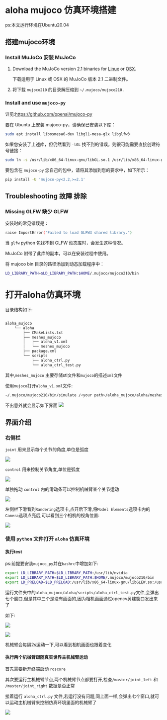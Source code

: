 
# aloha mujoco 仿真环境搭建

ps:本文运行环境在Ubuntu20.04

## 搭建mujoco环境

### Install MuJoCo 安装 MuJoCo

1. Download the MuJoCo version 2.1 binaries for [Linux](https://mujoco.org/download/mujoco210-linux-x86_64.tar.gz) or [OSX](https://mujoco.org/download/mujoco210-macos-x86_64.tar.gz).  

    下载适用于 Linux 或 OSX 的 MuJoCo 版本 2.1 二进制文件。

2. 将下载 `mujoco210` 的目录解压缩到 `~/.mujoco/mujoco210` .

### Install and use `mujoco-py`  

详见:<https://github.com/openai/mujoco-py>

要在 Ubuntu 上安装 mujoco-py，请确保已安装以下库：

```bash
sudo apt install libosmesa6-dev libgl1-mesa-glx libglfw3
```

如果您安装了上述库，但仍然看到 `-lGL` 找不到的错误，则很可能需要直接创建符号链接：

```bash
sudo ln -s /usr/lib/x86_64-linux-gnu/libGL.so.1 /usr/lib/x86_64-linux-gnu/libGL.so
```

要包含在 `mujoco-py` 您自己的包中，请将其添加到您的要求中，如下所示：

```bash
pip install -U 'mujoco-py<2.2,>=2.1'
```

## Troubleshooting 故障 排除

### Missing GLFW 缺少 GLFW

安装时的常见错误是：

```bash
raise ImportError("Failed to load GLFW3 shared library.")
```

当 `glfw` python 包找不到 GLFW 动态库时，会发生这种情况。

MuJoCo 附带了此库的副本，可以在安装过程中使用。

将 mujoco bin 目录的路径添加到动态加载程序中：

```bash
LD_LIBRARY_PATH=$LD_LIBRARY_PATH:$HOME/.mujoco/mujoco210/bin
```

# 打开aloha仿真环境

目录结构如下:

```bash

aloha_mujoco
    └── aloha
        ├── CMakeLists.txt
        ├── meshes_mujoco
        │   ├── aloha_v1.xml
        │   └── meshes_mujoco
        ├── package.xml
        └── scripts
            ├── aloha_ctrl.py
            └── aloha_ctrl_test.py

```

其中,`meshes_mujoco` 主要存储stl文件和`mujoco`的描述`xml`文件

使用`mujoco`打开`aloha_v1.xml`文件:

```bash
~/.mujoco/mujoco210/bin/simulate /<your path>/aloha_mujoco/aloha/meshes_mujoco/aloha_v1.xml
```

不出意外就会显示如下界面
![ ](./assert/picture/aloha_v1_mujoco_1.png)

## 界面介绍

### 右侧栏

`joint` 用来显示每个关节的角度,单位是弧度

![ ](./assert/picture/aloha_mujoco_joint_view.png "" )

`control` 用来控制关节角度,单位是弧度

![ ](./assert/picture/aloha_control.png)

单独拖动 `control` 内的滑动条可以控制机械臂某个关节运动

![ ](./assert/picture/aloha_joint_ctrl.png)

左侧栏下滑看到`Randering`选项卡,点开后下滑,将`Model Elements`选项卡内的`Camera`选项点亮后,可以看到三个相机的视角位置:

![ ](./assert/picture/aloha_camera_view.png)

### 使用 `python` 文件打开 `aloha` 仿真环境

#### 执行test

ps:前提要安装`mujoco_py`并在`bashrc`中增加如下:

```bash
export LD_LIBRARY_PATH=$LD_LIBRARY_PATH:/usr/lib/nvidia
export LD_LIBRARY_PATH=$LD_LIBRARY_PATH:$HOME/.mujoco/mujoco210/bin
export LD_PRELOAD=$LD_PRELOAD:/usr/lib/x86_64-linux-gnu/libGLEW.so:/usr/lib/x86_64-linux-gnu/libGL.so
```

运行文件夹中的`aloha_mujoco/aloha/scripts/aloha_ctrl_test.py`文件,会弹出七个窗口,但是其中三个是没有画面的,因为相机画面通过opencv另建窗口发出来了

如下:

![ ](./assert/picture/aloha_python_ctrl_test.png)

![ ](./assert/picture/aloha_python_ctrl_test.gif)

机械臂会每隔2s运动一下,可以看到相机画面也跟着变化

#### 执行两个机械臂跟随真实世界主机械臂运动

首先需要新开终端启动 `roscore`

其次要运行主机械臂节点,两个机械臂节点都要打开,检查`/master/joint_left` 和 `/master/joint_right` 数据是否正常

接着运行 `aloha_ctrl.py` 文件,若运行没有问题,同上面一样,会弹出七个窗口,就可以运动主机械臂来控制仿真环境里面的机械臂了

![ ](./assert/picture/aloha_follow_amster_joint.png)
